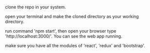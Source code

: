 clone the repo in your system.

open your terminal and make the cloned directory as your working directory.

run command 'npm start', then open your browser type 'http://localhost:3000/'. You can see the web app running.

make sure you have all the modules of 'react', 'redux' and 'bootstrap'.
